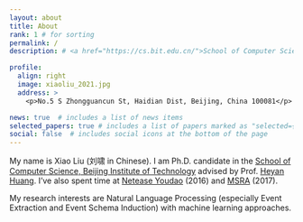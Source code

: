 ```yaml
---
layout: about
title: About
rank: 1 # for sorting
permalink: /
description: # <a href="https://cs.bit.edu.cn/">School of Computer Science</a>, Beijing Institute of Technology.

profile:
  align: right
  image: xiaoliu_2021.jpg
  address: >
    <p>No.5 S Zhongguancun St, Haidian Dist, Beijing, China 100081</p>

news: true  # includes a list of news items
selected_papers: true # includes a list of papers marked as "selected={true}"
social: false  # includes social icons at the bottom of the page
---
```


My name is Xiao Liu (刘啸 in Chinese).
I am Ph.D. candidate in the [School of Computer Science, Beijing Institute of Technology](http://cs.bit.edu.cn/) advised by Prof. [Heyan Huang](http://cs.bit.edu.cn/szdw/jsml/js/hhy/index.htm).
I’ve also spent time at [Netease Youdao](http://www.youdao.com/) (2016) and [MSRA](https://www.msra.cn/) (2017).

My research interests are Natural Language Processing (especially Event Extraction and Event Schema Induction) with machine learning approaches.

<!-- Here is my latest [CV](/assets/pdf/xiaoliu-CV.pdf). -->

<!-- Write your biography here. Tell the world about yourself. Link to your favorite [subreddit](http://reddit.com). You can put a picture in, too. The code is already in, just name your picture `prof_pic.jpg` and put it in the `img/` folder.

Put your address / P.O. box / other info right below your picture. You can also disable any these elements by editing `profile` property of the YAML header of your `_pages/about.md`. Edit `_bibliography/papers.bib` and Jekyll will render your [publications page](/al-folio/publications/) automatically.

Link to your social media connections, too. This theme is set up to use [Font Awesome icons](http://fortawesome.github.io/Font-Awesome/) and [Academicons](https://jpswalsh.github.io/academicons/), like the ones below. Add your Facebook, Twitter, LinkedIn, Google Scholar, or just disable all of them. -->

